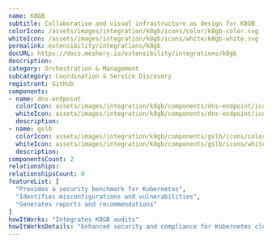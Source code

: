 ```yaml
---
name: K8GB
subtitle: Collaborative and visual infrastructure as design for K8GB
colorIcon: /assets/images/integration/k8gb/icons/color/k8gb-color.svg
whiteIcon: /assets/images/integration/k8gb/icons/white/k8gb-white.svg
permalink: extensibility/integrations/k8gb
docURL: https://docs.meshery.io/extensibility/integrations/k8gb
description: 
category: Orchestration & Management
subcategory: Coordination & Service Discovery
registrant: GitHub
components: 
- name: dns-endpoint
  colorIcon: assets/images/integration/k8gb/components/dns-endpoint/icons/color/dns-endpoint-color.svg
  whiteIcon: assets/images/integration/k8gb/components/dns-endpoint/icons/white/dns-endpoint-white.svg
  description: 
- name: gslb
  colorIcon: assets/images/integration/k8gb/components/gslb/icons/color/gslb-color.svg
  whiteIcon: assets/images/integration/k8gb/components/gslb/icons/white/gslb-white.svg
  description: 
componentsCount: 2
relationships: 
relationshipsCount: 0
featureList: [
  "Provides a security benchmark for Kubernetes",
  "Identifies misconfigurations and vulnerabilities",
  "Generates reports and recommendations"
]
howItWorks: "Integrates K8GB audits"
howItWorksDetails: "Enhanced security and compliance for Kubernetes clusters"
---
```


